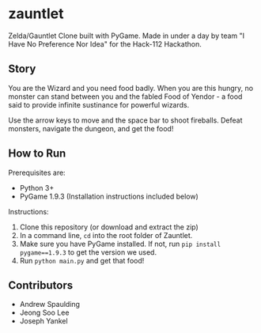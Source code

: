 # zauntlet
Zelda/Gauntlet Clone built with PyGame. Made in under a day by team "I Have No Preference Nor Idea" for the Hack-112 Hackathon.

## Story
You are the Wizard and you need food badly. When you are this hungry, no monster can stand between you and the fabled Food of Yendor - a food said to provide infinite sustinance for powerful wizards.

Use the arrow keys to move and the space bar to shoot fireballs. Defeat monsters, navigate the dungeon, and get the food!

## How to Run
Prerequisites are:
* Python 3+
* PyGame 1.9.3 (Installation instructions included below)

Instructions:
  1. Clone this repository (or download and extract the zip)
  2. In a command line, `cd` into the root folder of Zauntlet.
  3. Make sure you have PyGame installed. If not, run `pip install pygame==1.9.3` to get the version we used.
  4. Run `python main.py` and get that food!

## Contributors
* Andrew Spaulding
* Jeong Soo Lee
* Joseph Yankel
